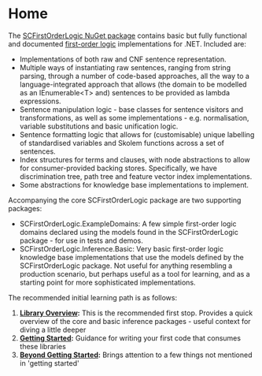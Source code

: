 ﻿# Home

The [SCFirstOrderLogic NuGet package](https://www.nuget.org/packages/SCFirstOrderLogic) contains basic but fully functional and documented [first-order logic](https://en.wikipedia.org/wiki/First-order_logic) implementations for .NET.
Included are:

* Implementations of both raw and CNF sentence representation. 
* Multiple ways of instantiating raw sentences, ranging from string parsing, through a number of code-based approaches, all the way to a language-integrated approach that allows (the domain to be modelled as an IEnumerable&lt;T&gt; and) sentences to be provided as lambda expressions.
* Sentence manipulation logic - base classes for sentence visitors and transformations, as well as some implementations - e.g. normalisation, variable substitutions and basic unification logic.
* Sentence formatting logic that allows for (customisable) unique labelling of standardised variables and Skolem functions across a set of sentences.
* Index structures for terms and clauses, with node abstractions to allow for consumer-provided backing stores. Specifically, we have discrimination tree, path tree and feature vector index implementations.
* Some abstractions for knowledge base implementations to implement.

Accompanying the core SCFirstOrderLogic package are two supporting packages:

* SCFirstOrderLogic.ExampleDomains: A few simple first-order logic domains declared using the models found in the SCFirstOrderLogic package - for use in tests and demos.
* SCFirstOrderLogic.Inference.Basic: Very basic first-order logic knowledge base implementations that use the models defined by the SCFirstOrderLogic package. Not useful for anything resembling a production scenario, but perhaps useful as a tool for learning, and as a starting point for more sophisticated implementations.

The recommended initial learning path is as follows:

1. **[Library Overview](library-overview.md):** This is the recommended first stop. Provides a quick overview of the core and basic inference packages - useful context for diving a little deeper
1. **[Getting Started](getting-started.md):** Guidance for writing your first code that consumes these libraries
1. **[Beyond Getting Started](beyond-getting-started):** Brings attention to a few things not mentioned in 'getting started'
